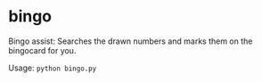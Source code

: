 # bingo
Bingo assist: Searches the drawn numbers and marks them on the bingocard for you.

Usage:
```python bingo.py```
